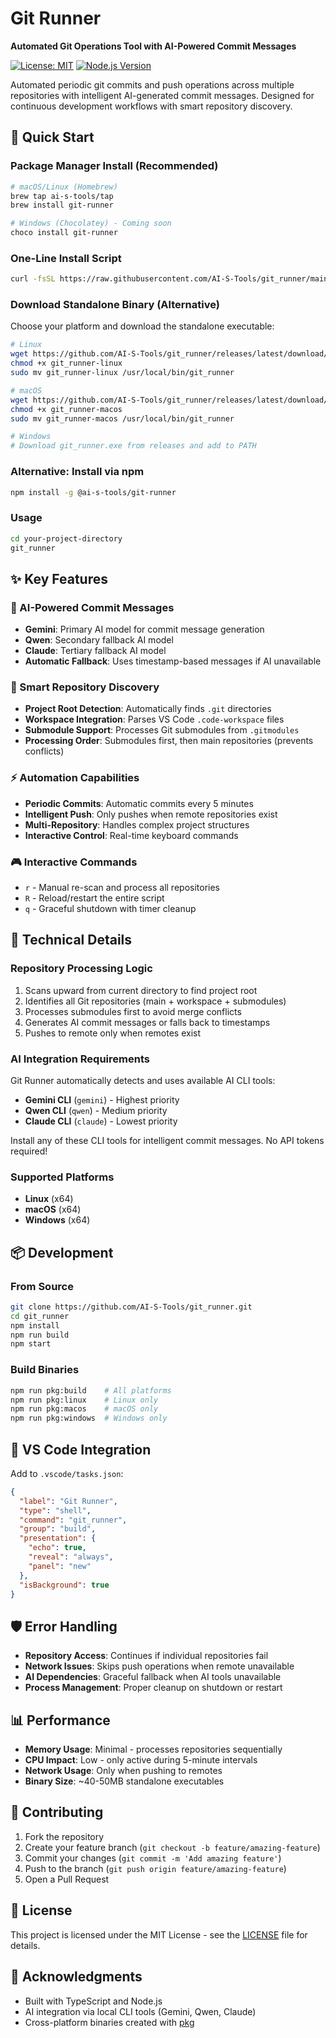 # Git Runner

**Automated Git Operations Tool with AI-Powered Commit Messages**

[![License: MIT](https://img.shields.io/badge/License-MIT-yellow.svg)](https://opensource.org/licenses/MIT)
[![Node.js Version](https://img.shields.io/badge/node-%3E%3D16.0.0-green)](https://nodejs.org/)

Automated periodic git commits and push operations across multiple repositories with intelligent AI-generated commit messages. Designed for continuous development workflows with smart repository discovery.

## 🚀 Quick Start

### Package Manager Install (Recommended)

```bash
# macOS/Linux (Homebrew)
brew tap ai-s-tools/tap
brew install git-runner

# Windows (Chocolatey) - Coming soon
choco install git-runner
```

### One-Line Install Script

```bash
curl -fsSL https://raw.githubusercontent.com/AI-S-Tools/git_runner/main/install.sh | bash
```

### Download Standalone Binary (Alternative)

Choose your platform and download the standalone executable:

```bash
# Linux
wget https://github.com/AI-S-Tools/git_runner/releases/latest/download/git_runner-linux
chmod +x git_runner-linux
sudo mv git_runner-linux /usr/local/bin/git_runner

# macOS
wget https://github.com/AI-S-Tools/git_runner/releases/latest/download/git_runner-macos
chmod +x git_runner-macos
sudo mv git_runner-macos /usr/local/bin/git_runner

# Windows
# Download git_runner.exe from releases and add to PATH
```

### Alternative: Install via npm

```bash
npm install -g @ai-s-tools/git-runner
```

### Usage

```bash
cd your-project-directory
git_runner
```

## ✨ Key Features

### 🤖 AI-Powered Commit Messages
- **Gemini**: Primary AI model for commit message generation
- **Qwen**: Secondary fallback AI model
- **Claude**: Tertiary fallback AI model
- **Automatic Fallback**: Uses timestamp-based messages if AI unavailable

### 📁 Smart Repository Discovery
- **Project Root Detection**: Automatically finds `.git` directories
- **Workspace Integration**: Parses VS Code `.code-workspace` files
- **Submodule Support**: Processes Git submodules from `.gitmodules`
- **Processing Order**: Submodules first, then main repositories (prevents conflicts)

### ⚡ Automation Capabilities
- **Periodic Commits**: Automatic commits every 5 minutes
- **Intelligent Push**: Only pushes when remote repositories exist
- **Multi-Repository**: Handles complex project structures
- **Interactive Control**: Real-time keyboard commands

### 🎮 Interactive Commands
- `r` - Manual re-scan and process all repositories
- `R` - Reload/restart the entire script
- `q` - Graceful shutdown with timer cleanup

## 🔧 Technical Details

### Repository Processing Logic
1. Scans upward from current directory to find project root
2. Identifies all Git repositories (main + workspace + submodules)
3. Processes submodules first to avoid merge conflicts
4. Generates AI commit messages or falls back to timestamps
5. Pushes to remote only when remotes exist

### AI Integration Requirements
Git Runner automatically detects and uses available AI CLI tools:
- **Gemini CLI** (`gemini`) - Highest priority
- **Qwen CLI** (`qwen`) - Medium priority
- **Claude CLI** (`claude`) - Lowest priority

Install any of these CLI tools for intelligent commit messages. No API tokens required!

### Supported Platforms
- **Linux** (x64)
- **macOS** (x64)
- **Windows** (x64)

## 📦 Development

### From Source
```bash
git clone https://github.com/AI-S-Tools/git_runner.git
cd git_runner
npm install
npm run build
npm start
```

### Build Binaries
```bash
npm run pkg:build    # All platforms
npm run pkg:linux    # Linux only
npm run pkg:macos    # macOS only
npm run pkg:windows  # Windows only
```

## 🔄 VS Code Integration

Add to `.vscode/tasks.json`:
```json
{
  "label": "Git Runner",
  "type": "shell",
  "command": "git_runner",
  "group": "build",
  "presentation": {
    "echo": true,
    "reveal": "always",
    "panel": "new"
  },
  "isBackground": true
}
```

## 🛡️ Error Handling
- **Repository Access**: Continues if individual repositories fail
- **Network Issues**: Skips push operations when remote unavailable
- **AI Dependencies**: Graceful fallback when AI tools unavailable
- **Process Management**: Proper cleanup on shutdown or restart

## 📊 Performance
- **Memory Usage**: Minimal - processes repositories sequentially
- **CPU Impact**: Low - only active during 5-minute intervals
- **Network Usage**: Only when pushing to remotes
- **Binary Size**: ~40-50MB standalone executables

## 🤝 Contributing

1. Fork the repository
2. Create your feature branch (`git checkout -b feature/amazing-feature`)
3. Commit your changes (`git commit -m 'Add amazing feature'`)
4. Push to the branch (`git push origin feature/amazing-feature`)
5. Open a Pull Request

## 📄 License

This project is licensed under the MIT License - see the [LICENSE](LICENSE) file for details.

## 🙏 Acknowledgments

- Built with TypeScript and Node.js
- AI integration via local CLI tools (Gemini, Qwen, Claude)
- Cross-platform binaries created with [pkg](https://github.com/vercel/pkg)
